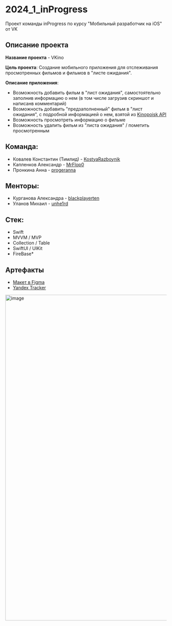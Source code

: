# 2024_1_inProgress
Проект команды inProgress по курсу "Мобильный разработчик на iOS" от VK

## Описание проекта
**Название проекта** - VKino

**Цель проекта**: Создание мобильного приложения для отслеживания просмотренных фильмов и фильмов в "листе ожидания".

**Описание приложения**: 
* Возможность добавить фильм в "лист ожидания", самостоятельно заполнив информацию о нем (в том числе загрузив скриншот и написанв комментарий)
* Возможность добавить "предзаполненный" фильм в "лист ожидания", с подробной информацией о нем, взятой из [Kinopoisk API](https://kinopoisk.dev/)
* Возможность просмотреть информацию о фильме
* Возможность удалить фильм из "листа ожидания" / пометить просмотренным

## Команда:
* Ковалев Константин (Тимлид) - [KostyaRazboynik](https://github.com/KostyaRazboynik)
* Капленков Александр  - [MrFlop0](https://github.com/MrFlop0)
* Пронкина Анна - [progeranna](https://github.com/progeranna)

## Менторы:
* Курганова Александра - [blackplayerten](https://github.com/blackplayerten)
* Уланов Михаил - [unhe1rd](https://github.com/unhe1rd)

## Стек:
* Swift
* MVVM / MVP
* Collection / Table
* SwiftUI / UIKit
* FireBase*

## Артефакты
* [Макет в Figma](https://www.figma.com/design/LZ2HsVQMzd62u5Yyeq7uUy/LAPKI-%7C-Mobile?node-id=230-682&m=dev&t=kACKo3KBvBnVMgSx-1)
* [Yandex Tracker](https://tracker.yandex.ru/VK)


<img width="1019" alt="image" src="https://github.com/user-attachments/assets/b8a78267-7944-45e9-9389-8b99c86c8e6a">
